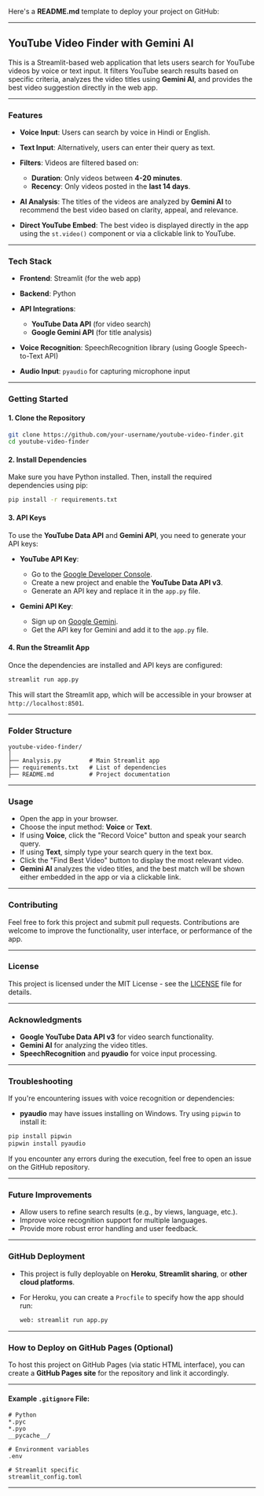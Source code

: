 Here's a **README.md** template to deploy your project on GitHub:

---

## **YouTube Video Finder with Gemini AI**

This is a Streamlit-based web application that lets users search for YouTube videos by voice or text input. It filters YouTube search results based on specific criteria, analyzes the video titles using **Gemini AI**, and provides the best video suggestion directly in the web app.

---

### **Features**

* **Voice Input**: Users can search by voice in Hindi or English.
* **Text Input**: Alternatively, users can enter their query as text.
* **Filters**: Videos are filtered based on:

  * **Duration**: Only videos between **4-20 minutes**.
  * **Recency**: Only videos posted in the **last 14 days**.
* **AI Analysis**: The titles of the videos are analyzed by **Gemini AI** to recommend the best video based on clarity, appeal, and relevance.
* **Direct YouTube Embed**: The best video is displayed directly in the app using the `st.video()` component or via a clickable link to YouTube.

---

### **Tech Stack**

* **Frontend**: Streamlit (for the web app)
* **Backend**: Python
* **API Integrations**:

  * **YouTube Data API** (for video search)
  * **Google Gemini API** (for title analysis)
* **Voice Recognition**: SpeechRecognition library (using Google Speech-to-Text API)
* **Audio Input**: `pyaudio` for capturing microphone input

---

### **Getting Started**

#### 1. **Clone the Repository**

```bash
git clone https://github.com/your-username/youtube-video-finder.git
cd youtube-video-finder
```

#### 2. **Install Dependencies**

Make sure you have Python installed. Then, install the required dependencies using pip:

```bash
pip install -r requirements.txt
```

#### 3. **API Keys**

To use the **YouTube Data API** and **Gemini API**, you need to generate your API keys:

* **YouTube API Key**:

  * Go to the [Google Developer Console](https://console.developers.google.com/).
  * Create a new project and enable the **YouTube Data API v3**.
  * Generate an API key and replace it in the `app.py` file.

* **Gemini API Key**:

  * Sign up on [Google Gemini](https://developers.google.com/ai/gemini).
  * Get the API key for Gemini and add it to the `app.py` file.

#### 4. **Run the Streamlit App**

Once the dependencies are installed and API keys are configured:

```bash
streamlit run app.py
```

This will start the Streamlit app, which will be accessible in your browser at `http://localhost:8501`.

---

### **Folder Structure**

```
youtube-video-finder/
│
├── Analysis.py        # Main Streamlit app
├── requirements.txt   # List of dependencies
├── README.md          # Project documentation
```

---

### **Usage**

* Open the app in your browser.
* Choose the input method: **Voice** or **Text**.
* If using **Voice**, click the "Record Voice" button and speak your search query.
* If using **Text**, simply type your search query in the text box.
* Click the "Find Best Video" button to display the most relevant video.
* **Gemini AI** analyzes the video titles, and the best match will be shown either embedded in the app or via a clickable link.

---

### **Contributing**

Feel free to fork this project and submit pull requests. Contributions are welcome to improve the functionality, user interface, or performance of the app.

---

### **License**

This project is licensed under the MIT License - see the [LICENSE](LICENSE) file for details.

---

### **Acknowledgments**

* **Google YouTube Data API v3** for video search functionality.
* **Gemini AI** for analyzing the video titles.
* **SpeechRecognition** and **pyaudio** for voice input processing.

---

### **Troubleshooting**

If you're encountering issues with voice recognition or dependencies:

* **pyaudio** may have issues installing on Windows. Try using `pipwin` to install it:

```bash
pip install pipwin
pipwin install pyaudio
```

If you encounter any errors during the execution, feel free to open an issue on the GitHub repository.

---

### **Future Improvements**

* Allow users to refine search results (e.g., by views, language, etc.).
* Improve voice recognition support for multiple languages.
* Provide more robust error handling and user feedback.

---

### **GitHub Deployment**

* This project is fully deployable on **Heroku**, **Streamlit sharing**, or **other cloud platforms**.
* For Heroku, you can create a `Procfile` to specify how the app should run:

  ```bash
  web: streamlit run app.py
  ```

---

### **How to Deploy on GitHub Pages (Optional)**

To host this project on GitHub Pages (via static HTML interface), you can create a **GitHub Pages site** for the repository and link it accordingly.

---

#### **Example `.gitignore` File:**

```gitignore
# Python
*.pyc
*.pyo
__pycache__/

# Environment variables
.env

# Streamlit specific
streamlit_config.toml
```

---

